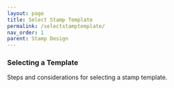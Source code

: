 ```yaml
---
layout: page
title: Select Stamp Template
permalink: /selectstamptemplate/
nav_order: 1
parent: Stamp Design
---
```


### Selecting a Template

Steps and considerations for selecting a stamp template.